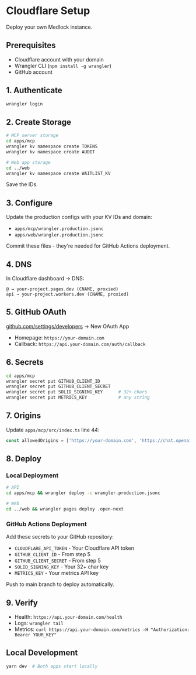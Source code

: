 # Cloudflare Setup

Deploy your own Medlock instance.

## Prerequisites

- Cloudflare account with your domain
- Wrangler CLI (`npm install -g wrangler`)
- GitHub account

## 1. Authenticate

```bash
wrangler login
```

## 2. Create Storage

```bash
# MCP server storage
cd apps/mcp
wrangler kv namespace create TOKENS
wrangler kv namespace create AUDIT

# Web app storage  
cd ../web
wrangler kv namespace create WAITLIST_KV
```

Save the IDs.

## 3. Configure

Update the production configs with your KV IDs and domain:
- `apps/mcp/wrangler.production.jsonc`
- `apps/web/wrangler.production.jsonc`

Commit these files - they're needed for GitHub Actions deployment.

## 4. DNS

In Cloudflare dashboard → DNS:

```
@ → your-project.pages.dev (CNAME, proxied)
api → your-project.workers.dev (CNAME, proxied)
```

## 5. GitHub OAuth

[github.com/settings/developers](https://github.com/settings/developers) → New OAuth App

- Homepage: `https://your-domain.com`
- Callback: `https://api.your-domain.com/auth/callback`

## 6. Secrets

```bash
cd apps/mcp
wrangler secret put GITHUB_CLIENT_ID
wrangler secret put GITHUB_CLIENT_SECRET  
wrangler secret put SOLID_SIGNING_KEY      # 32+ chars
wrangler secret put METRICS_KEY            # any string
```

## 7. Origins

Update `apps/mcp/src/index.ts` line 44:

```typescript
const allowedOrigins = ['https://your-domain.com', 'https://chat.openai.com']
```

## 8. Deploy

### Local Deployment
```bash
# API
cd apps/mcp && wrangler deploy -c wrangler.production.jsonc

# Web
cd ../web && wrangler pages deploy .open-next
```

### GitHub Actions Deployment
Add these secrets to your GitHub repository:
- `CLOUDFLARE_API_TOKEN` - Your Cloudflare API token
- `GITHUB_CLIENT_ID` - From step 5
- `GITHUB_CLIENT_SECRET` - From step 5
- `SOLID_SIGNING_KEY` - Your 32+ char key
- `METRICS_KEY` - Your metrics API key

Push to main branch to deploy automatically.

## 9. Verify

- Health: `https://api.your-domain.com/health`
- Logs: `wrangler tail`
- Metrics: `curl https://api.your-domain.com/metrics -H "Authorization: Bearer YOUR_KEY"`

## Local Development

```bash
yarn dev  # Both apps start locally
```